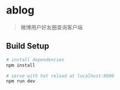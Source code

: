 # ablog

> 微博用户好友圈查询客户端

## Build Setup

``` bash
# install dependencies
npm install

# serve with hot reload at localhost:8000
npm run dev


```

